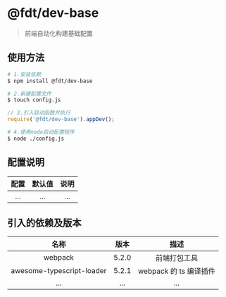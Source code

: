 # @fdt/dev-base

> 前端自动化构建基础配置

## 使用方法

```bash
# 1.安装依赖
$ npm install @fdt/dev-base
```

```bash
# 2.新建配置文件
$ touch config.js
```

```javascript
// 3.引入启动函数并执行
require('@fdt/dev-base').appDev();
```

```bash
# 4.使用node启动配置程序
$ node ./config.js
```

## 配置说明

| 配置 | 默认值 | 说明 |
| :--: | :----: | :--: |
| ...  |  ...   | ...  |

## 引入的依赖及版本

|           名称            | 版本  |          描述          |
| :-----------------------: | :---: | :--------------------: |
|          webpack          | 5.2.0 |      前端打包工具      |
| awesome-typescript-loader | 5.2.1 | webpack 的 ts 编译插件 |
|            ...            |  ...  |          ...           |
